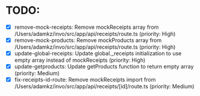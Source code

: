 # TODO:

- [x] remove-mock-receipts: Remove mockReceipts array from /Users/adamkz/invo/src/app/api/receipts/route.ts (priority: High)
- [x] remove-mock-products: Remove mockProducts array from /Users/adamkz/invo/src/app/api/receipts/route.ts (priority: High)
- [x] update-global-receipts: Update global._receipts initialization to use empty array instead of mockReceipts (priority: High)
- [x] update-getproducts: Update getProducts function to return empty array (priority: Medium)
- [x] fix-receipts-id-route: Remove mockReceipts import from /Users/adamkz/invo/src/app/api/receipts/[id]/route.ts (priority: Medium)
